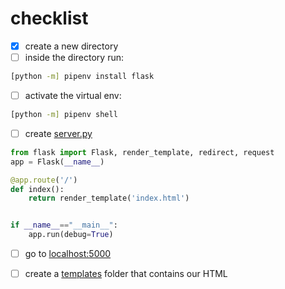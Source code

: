# checklist

- [x] create a new directory
- [ ] inside the directory run:

```bash
[python -m] pipenv install flask
```

- [ ] activate the virtual env:

```bash
[python -m] pipenv shell 
```

- [ ] create [server.py](server.py)

```py
from flask import Flask, render_template, redirect, request
app = Flask(__name__)    

@app.route('/')         
def index():
    return render_template('index.html') 


if __name__=="__main__":  
    app.run(debug=True)    
```


- [ ] go to [localhost:5000](http://localhost:5000/)

- [ ] create a [templates](templates/index.html) folder that contains our HTML